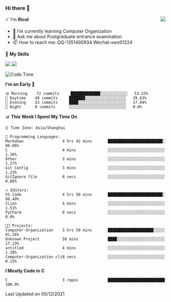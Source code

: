 ### Hi there 👋

<a href="#">
  <img align="right" src="https://github-readme-stats.vercel.app/api?username=Ricolxwz&count_private=true&show_icons=true&bg_color=15,f2f7fd,E0EAFC" />
</a>

☄️ I‘m **Ricol**

- 🌱 I’m currently learning Computer Organization
- 💬 Ask me about Postgraduate entrance examination
- 📫 How to reach me: QQ-1351490934 Wechat-xwz01224

🌟 **My Skills**

![](https://img.shields.io/badge/Language-C-green.svg?style=flat)
![](https://img.shields.io/badge/Language-Python-orange.svg?style=flat)

<!--START_SECTION:waka-->
![Code Time](http://img.shields.io/badge/Code%20Time-5%20hrs%2015%20mins-blue)

**I'm an Early 🐤** 

```text
🌞 Morning    72 commits     █████████████░░░░░░░░░░░░   53.33% 
🌆 Daytime    40 commits     ███████░░░░░░░░░░░░░░░░░░   29.63% 
🌃 Evening    23 commits     ████░░░░░░░░░░░░░░░░░░░░░   17.04% 
🌙 Night      0 commits      ░░░░░░░░░░░░░░░░░░░░░░░░░   0.0%

```


📊 **This Week I Spent My Time On** 

```text
⌚︎ Time Zone: Asia/Shanghai

💬 Programming Languages: 
Markdown                 4 hrs 42 mins       ████████████████████████░   96.06% 
C                        4 mins              ░░░░░░░░░░░░░░░░░░░░░░░░░   1.38% 
Other                    3 mins              ░░░░░░░░░░░░░░░░░░░░░░░░░   1.27% 
Git Config               3 mins              ░░░░░░░░░░░░░░░░░░░░░░░░░   1.23% 
GitIgnore file           0 secs              ░░░░░░░░░░░░░░░░░░░░░░░░░   0.06%

🔥 Editors: 
VS Code                  4 hrs 50 mins       ████████████████████████░   98.49% 
CLion                    4 mins              ░░░░░░░░░░░░░░░░░░░░░░░░░   1.51% 
PyCharm                  0 secs              ░░░░░░░░░░░░░░░░░░░░░░░░░   0.0%

🐱‍💻 Projects: 
Computer-Organization    3 hrs 59 mins       ████████████████████░░░░░   81.26% 
Unknown Project          50 mins             ████░░░░░░░░░░░░░░░░░░░░░   17.23% 
untitled                 4 mins              ░░░░░░░░░░░░░░░░░░░░░░░░░   1.38% 
Computer-Organization cli0 secs              ░░░░░░░░░░░░░░░░░░░░░░░░░   0.13%

```

**I Mostly Code in C** 

```text
C                        3 repos             █████████████████████████   100.0%

```



 Last Updated on 05/12/2021
<!--END_SECTION:waka-->

